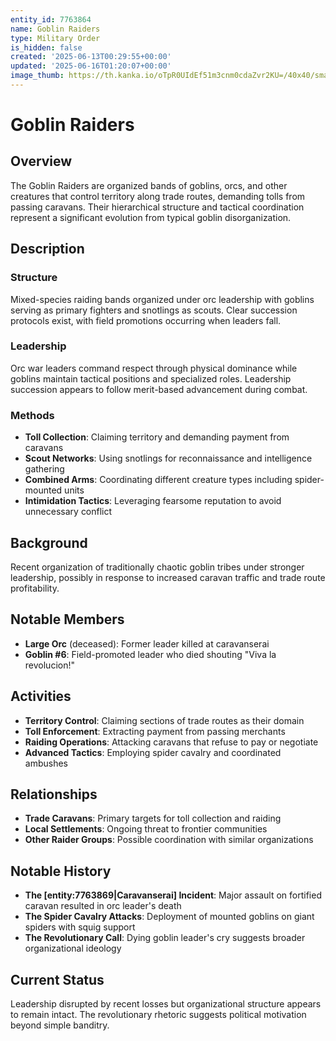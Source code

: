 ```yaml
---
entity_id: 7763864
name: Goblin Raiders
type: Military Order
is_hidden: false
created: '2025-06-13T00:29:55+00:00'
updated: '2025-06-16T01:20:07+00:00'
image_thumb: https://th.kanka.io/oTpR0UIdEf51m3cnm0cdaZvr2KU=/40x40/smart/src/campaigns/322885/9f0da5ba-1ac5-43f5-8f90-76405d3ddca4.png
---
```


# Goblin Raiders

## Overview

The Goblin Raiders are organized bands of goblins, orcs, and other creatures that control territory along trade routes, demanding tolls from passing caravans. Their hierarchical structure and tactical coordination represent a significant evolution from typical goblin disorganization.

## Description

### Structure

Mixed-species raiding bands organized under orc leadership with goblins serving as primary fighters and snotlings as scouts. Clear succession protocols exist, with field promotions occurring when leaders fall.

### Leadership

Orc war leaders command respect through physical dominance while goblins maintain tactical positions and specialized roles. Leadership succession appears to follow merit-based advancement during combat.

### Methods

- **Toll Collection**: Claiming territory and demanding payment from caravans
- **Scout Networks**: Using snotlings for reconnaissance and intelligence gathering
- **Combined Arms**: Coordinating different creature types including spider-mounted units
- **Intimidation Tactics**: Leveraging fearsome reputation to avoid unnecessary conflict

## Background

Recent organization of traditionally chaotic goblin tribes under stronger leadership, possibly in response to increased caravan traffic and trade route profitability.

## Notable Members

- **Large Orc** (deceased): Former leader killed at caravanserai
- **Goblin #6**: Field-promoted leader who died shouting "Viva la revolucion!"

## Activities

- **Territory Control**: Claiming sections of trade routes as their domain
- **Toll Enforcement**: Extracting payment from passing merchants
- **Raiding Operations**: Attacking caravans that refuse to pay or negotiate
- **Advanced Tactics**: Employing spider cavalry and coordinated ambushes

## Relationships

- **Trade Caravans**: Primary targets for toll collection and raiding
- **Local Settlements**: Ongoing threat to frontier communities
- **Other Raider Groups**: Possible coordination with similar organizations

## Notable History

- **The [entity:7763869|Caravanserai] Incident**: Major assault on fortified caravan resulted in orc leader's death
- **The Spider Cavalry Attacks**: Deployment of mounted goblins on giant spiders with squig support
- **The Revolutionary Call**: Dying goblin leader's cry suggests broader organizational ideology

## Current Status

Leadership disrupted by recent losses but organizational structure appears to remain intact. The revolutionary rhetoric suggests political motivation beyond simple banditry.